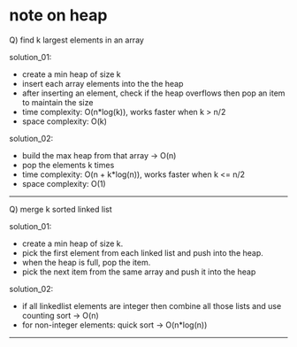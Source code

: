 # note on heap

Q) find k largest elements in an array

solution_01:
- create a min heap of size k
- insert each array elements into the the heap
- after inserting an element, check if the heap overflows then pop an item to maintain the size
- time complexity: O(n*log(k)), works faster when k > n/2
- space complexity: O(k)

solution_02:
- build the max heap from that array -> O(n)
- pop the elements k times
- time complexity:  O(n + k*log(n)), works faster when k <= n/2
- space complexity: O(1)

---
Q) merge k sorted linked list

solution_01:
- create a min heap of size k.
- pick the first element from each linked list and push into the heap.
- when the heap is full, pop the item.
- pick the next item from the same array and push it into the heap

solution_02:
- if all linkedlist elements are integer then combine all those lists and use counting sort -> O(n)
- for non-integer elements: quick sort -> O(n*log(n))

---